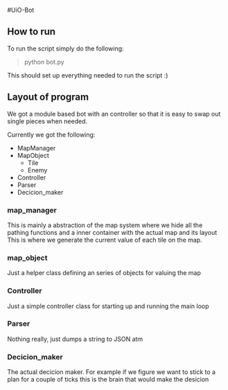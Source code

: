 #UiO-Bot

## How to run

To run the script simply do the following:

> python bot.py

This should set up everything needed to run the script :)



## Layout of program

We got a module based bot with an controller so that it is easy to swap out single pieces when needed.

Currently we got the following:

* MapManager 
* MapObject
    * Tile
    * Enemy
* Controller
* Parser
* Decicion_maker


### map_manager 
This is mainly a abstraction of the map system where we hide all the pathing functions and a inner container with the actual map and its layout
This is where we generate the current value of each tile on the map.
### map_object
Just a helper class defining an series of objects for valuing the map

### Controller
Just a simple controller class for starting up and running the main loop

### Parser
Nothing really, just dumps a string to JSON atm

### Decicion_maker
The actual decicion maker. For example if we figure we want to stick to a plan for a couple of ticks this is the brain that would make the desicion

